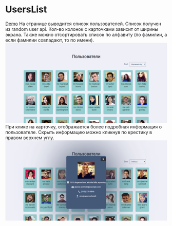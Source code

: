 # UsersList
[Demo](https://decorous-escape.000webhostapp.com/ "Demo")
На странице выводится список пользователей. Список получен из random user api. Кол-во колонок с карточками зависит от ширины экрана. Также можно отсортировать список по алфавиту (по фамилии, а если фамилии совпадают, то по имени).
![СписокПользователей](https://raw.githubusercontent.com/shelchkov/UsersList/master/examples/home.PNG)
При клике на карточку, отображается более подробная информация о пользователе. Скрыть информацию можно кликнув по крестику в правом верхнем углу.
![СписокПользователей](https://raw.githubusercontent.com/shelchkov/UsersList/master/examples/user.PNG)
